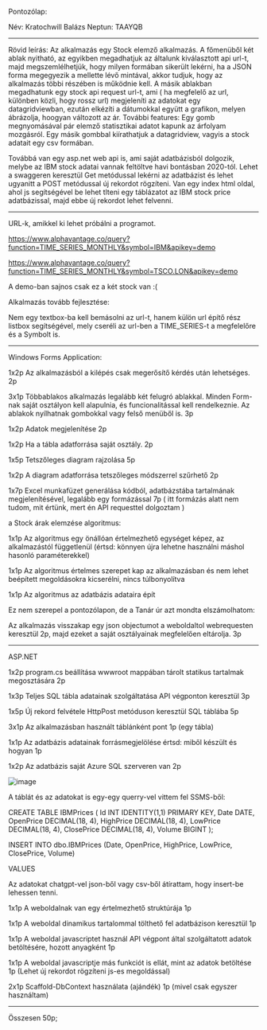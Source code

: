Pontozólap:

Név: Kratochwill Balázs
Neptun: TAAYQB

------------------------------------------------------------------------------------------------------------------------------------------------------------------------------------------------------------------------------------------------------------------------------------------------------------------------------------------------------------------------

Rövid leírás:
Az alkalmazás egy Stock elemző alkalmazás. A főmenüből két ablak nyitható, az egyikben megadhatjuk az általunk kiválasztott api url-t, majd megszemlélhetjük, hogy milyen formában sikerült lekérni, ha a JSON forma megegyezik a mellette lévő mintával, akkor tudjuk, hogy az alkalmazás többi részében is működnie kell.
A másik ablakban megadhatunk egy stock api request url-t, ami ( ha megfelelő az url, különben közli, hogy rossz url) megjeleníti az adatokat egy datagridviewban, ezután elkézíti a dátumokkal együtt a grafikon, melyen ábrázolja, hoogyan változott az ár. További features: Egy gomb megnyomásával pár elemző statisztikai adatot kapunk az árfolyam mozgásról.
Egy másik gombbal kiírathatjuk a datagridview, vagyis a stock adatait egy csv formában.

Továbbá van egy asp.net web api is, ami saját adatbázisból dolgozik, melybe az IBM stock adatai vannak feltöltve havi bontásban 2020-tól. Lehet a swaggeren keresztül Get metódussal lekérni az adatbázist és lehet ugyanitt a POST metódussal új rekordot rögzíteni.
Van egy index html oldal, ahol js segítségével be lehet tlteni egy táblázatot az IBM stock price adatbázissal, majd ebbe új rekordot lehet felvenni.

------------------------------------------------------------------------------------------------------------------------------------------------------------------------------------------------------------------------------------------------------------------------------------------------------------------------------------------------------------------------
URL-k, amikkel ki lehet próbálni a programot.

https://www.alphavantage.co/query?function=TIME_SERIES_MONTHLY&symbol=IBM&apikey=demo

https://www.alphavantage.co/query?function=TIME_SERIES_MONTHLY&symbol=TSCO.LON&apikey=demo

A demo-ban sajnos csak ez a két stock van :(

Alkalmazás tovább fejlesztése:

Nem egy textbox-ba kell bemásolni az url-t, hanem külön url építő rész listbox segítségével, mely cseréli az url-ben a TIME_SERIES-t a megfelelőre és a Symbolt is.

------------------------------------------------------------------------------------------------------------------------------------------------------------------------------------------------------------------------------------------------------------------------------------------------------------------------------------------------------------------------
Windows Forms Application:

1x2p Az alkalmazásból a kilépés csak megerősítő kérdés után lehetséges. 2p

3x1p Többablakos alkalmazás legalább két felugró ablakkal. Minden Form-nak saját osztályon kell alapulnia, és funcionalitással kell rendelkeznie. Az ablakok nyílhatnak gombokkal vagy felső menüből is. 3p

1x2p Adatok megjelenítése 2p

1x2p Ha a tábla adatforrása saját osztály. 2p

1x5p Tetszőleges diagram rajzolása 5p

1x2p A diagram adatforrása tetszőleges módszerrel szűrhető 2p

1x7p Excel munkafüzet generálása kódból, adatbázstába tartalmának megjelenítésével, legalább egy formázással  7p  ( itt formázás alatt nem tudom, mit értünk, mert én API requesttel dolgoztam )

a Stock árak elemzése algoritmus:

1x1p Az algoritmus egy önállóan értelmezhető egységet képez, az alkalmazástól függetlenül (értsd: könnyen újra lehetne használni máshol hasonló paraméterekkel)

1x1p Az algoritmus értelmes szerepet kap az alkalmazásban és nem lehet beépített megoldásokra kicserélni, nincs túlbonyolítva

1x1p Az algoritmus az adatbázis adataira épít 

Ez nem szerepel a pontozólapon, de a Tanár úr azt mondta elszámolhatom:

Az alkalmazás visszakap egy json objectumot a weboldaltol webrequesten keresztül 2p, majd ezeket a saját osztályainak megfelelően eltárolja. 3p

------------------------------------------------------------------------------------------------------------------------------------------------------------------------------------------------------------------------------------------------------------------------------------------------------------------------------------------------------------------------
ASP.NET


1x2p program.cs beállítása wwwroot mappában tárolt statikus tartalmak megosztására 2p

1x3p Teljes SQL tábla adatainak szolgáltatása API végponton keresztül 3p

1x5p Új rekord felvétele HttpPost metóduson keresztül SQL táblába 5p

3x1p Az alkalmazásban használt táblánként pont 1p (egy tábla)

1x1p Az adatbázis adatainak forrásmegjelölése értsd: miből készült és hogyan 1p

1x2p Az adatbázis saját Azure SQL szerveren van 2p

![image](https://github.com/user-attachments/assets/67e0d7b0-766f-4f63-82c0-40638ee38958)

A táblát és az adatokat is egy-egy querry-vel vittem fel SSMS-ből:

CREATE TABLE IBMPrices (
    Id INT IDENTITY(1,1) PRIMARY KEY,
    Date DATE,
    OpenPrice DECIMAL(18, 4),
    HighPrice DECIMAL(18, 4),
    LowPrice DECIMAL(18, 4),
    ClosePrice DECIMAL(18, 4),
    Volume BIGINT
);


INSERT INTO dbo.IBMPrices (Date, OpenPrice, HighPrice, LowPrice, ClosePrice, Volume)

VALUES



Az adatokat chatgpt-vel json-ből vagy csv-ből átírattam, hogy insert-be lehessen tenni.

1x1p A weboldalnak van egy értelmezhető struktúrája 1p

1x1p A weboldal dinamikus tartalommal tölthető fel adatbázison keresztül 1p

1x1p A weboldal javascriptet használ API végpont által szolgáltatott adatok betöltésére, hozott anyagként 1p

1x1p A weboldal javascriptje más funkciót is ellát, mint az adatok betöltése 1p (Lehet új rekordot rögzíteni js-es megoldással)

2x1p Scaffold-DbContext használata (ajándék) 1p (mivel csak egyszer használtam)

------------------------------------------------------------------------------------------------------------------------------------------------------------------------------------------------------------------------------------------------------------------------------------------------------------------------------------------------------------------------

Összesen 50p;




